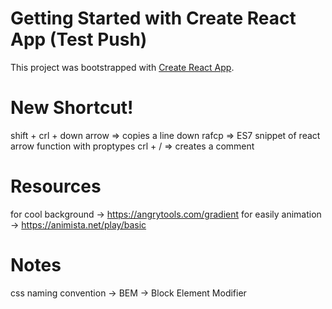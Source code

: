 # Getting Started with Create React App (Test Push)

This project was bootstrapped with [Create React App](https://github.com/facebook/create-react-app).

# New Shortcut!

shift + crl + down arrow => copies a line down
rafcp => ES7 snippet of react arrow function with proptypes
crl + / => creates a comment

# Resources

for cool background -> https://angrytools.com/gradient
for easily animation -> https://animista.net/play/basic

# Notes

css naming convention -> BEM -> Block Element Modifier
